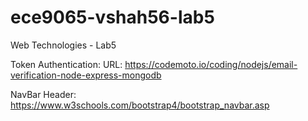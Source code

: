 # ece9065-vshah56-lab5
Web Technologies - Lab5

Token Authentication:
URL: https://codemoto.io/coding/nodejs/email-verification-node-express-mongodb

NavBar Header:
https://www.w3schools.com/bootstrap4/bootstrap_navbar.asp